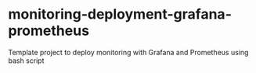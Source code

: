 # monitoring-deployment-grafana-prometheus
Template project to deploy monitoring with Grafana and Prometheus using bash script
